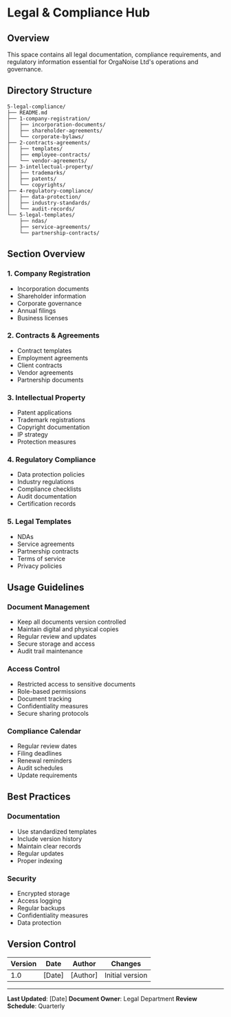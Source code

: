 # Legal & Compliance Hub

## Overview

This space contains all legal documentation, compliance requirements, and regulatory information essential for OrgaNoise Ltd's operations and governance.

## Directory Structure

```
5-legal-compliance/
├── README.md
├── 1-company-registration/
│   ├── incorporation-documents/
│   ├── shareholder-agreements/
│   └── corporate-bylaws/
├── 2-contracts-agreements/
│   ├── templates/
│   ├── employee-contracts/
│   └── vendor-agreements/
├── 3-intellectual-property/
│   ├── trademarks/
│   ├── patents/
│   └── copyrights/
├── 4-regulatory-compliance/
│   ├── data-protection/
│   ├── industry-standards/
│   └── audit-records/
└── 5-legal-templates/
    ├── ndas/
    ├── service-agreements/
    └── partnership-contracts/
```

## Section Overview

### 1. Company Registration
- Incorporation documents
- Shareholder information
- Corporate governance
- Annual filings
- Business licenses

### 2. Contracts & Agreements
- Contract templates
- Employment agreements
- Client contracts
- Vendor agreements
- Partnership documents

### 3. Intellectual Property
- Patent applications
- Trademark registrations
- Copyright documentation
- IP strategy
- Protection measures

### 4. Regulatory Compliance
- Data protection policies
- Industry regulations
- Compliance checklists
- Audit documentation
- Certification records

### 5. Legal Templates
- NDAs
- Service agreements
- Partnership contracts
- Terms of service
- Privacy policies

## Usage Guidelines

### Document Management
- Keep all documents version controlled
- Maintain digital and physical copies
- Regular review and updates
- Secure storage and access
- Audit trail maintenance

### Access Control
- Restricted access to sensitive documents
- Role-based permissions
- Document tracking
- Confidentiality measures
- Secure sharing protocols

### Compliance Calendar
- Regular review dates
- Filing deadlines
- Renewal reminders
- Audit schedules
- Update requirements

## Best Practices

### Documentation
- Use standardized templates
- Include version history
- Maintain clear records
- Regular updates
- Proper indexing

### Security
- Encrypted storage
- Access logging
- Regular backups
- Confidentiality measures
- Data protection

## Version Control

| Version | Date | Author | Changes |
|---------|------|--------|----------|
| 1.0 | [Date] | [Author] | Initial version |

---

**Last Updated**: [Date]
**Document Owner**: Legal Department
**Review Schedule**: Quarterly 